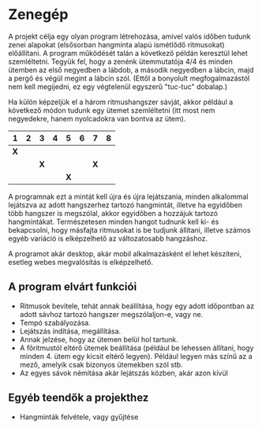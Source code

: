 # Zenegép

A projekt célja egy olyan program létrehozása, amivel valós időben tudunk zenei alapokat (elsősorban hangminta alapú ismétlődő ritmusokat) előállítani.
A program működését talán a következő példán keresztül lehet szemléltetni. Tegyük fel, hogy a zenénk ütemmutatója 4/4 és minden ütemben az első
negyedben a lábdob, a második negyedben a lábcin, majd a pergő és végül megint a lábcin szól. (Ettől a bonyolult megfogalmazástól nem kell megijedni,
ez egy végtelenül egyszerű "tuc-tuc" dobalap.)

Ha külön képzeljük el a három ritmushangszer sávját, akkor például a következő módon tudunk egy ütemet szemléltetni (itt most nem negyedekre,
hanem nyolcadokra van bontva az ütem).

| 1 | 2 | 3 | 4 | 5 | 6 | 7 | 8 |
|---|---|---|---|---|---|---|---|
|**X**|     |     |     |     |     |     |     |
|     |     |**X**|     |     |     |**X**|     |
|     |     |     |     |**X**|     |     |     |

A programnak ezt a mintát kell újra és újra lejátszania, minden alkalommal lejátszva az adott hangszerhez tartozó hangmintát, illetve
ha egyidőben több hangszer is megszólal, akkor egyidőben a hozzájuk tartozó hangmintákat. Természetesen minden hangot tudnunk kell ki-
és bekapcsolni, hogy másfajta ritmusokat is be tudjunk állítani, illetve számos egyéb variáció is elképzelhető az változatosabb
hangzáshoz.

A programot akár desktop, akár mobil alkalmazásként el lehet készíteni, esetleg webes megvalósítás is elképzelhető.

## A program elvárt funkciói

  * Ritmusok bevitele, tehát annak beállítása, hogy egy adott időpontban az adott sávhoz tartozó hangszer megszólaljon-e, vagy ne.
  * Tempó szabályozása.
  * Lejátszás indítása, megállítása.
  * Annak jelzése, hogy az ütemen belül hol tartunk.
  * A főritmustól eltérő ütemek beállítása (például be lehessen állítani, hogy minden 4. ütem egy kicsit eltérő legyen). Például legyen más színű az a mező, amelyik csak bizonyos ütemekben szól stb.
  * Az egyes sávok némítása akár lejátszás közben, akár azon kívül

## Egyéb teendők a projekthez

  * Hangminták felvétele, vagy gyűjtése

